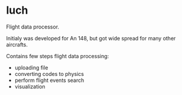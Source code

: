 # luch
Flight data processor.

Initialy was developed for An 148, but got wide spread for many other aircrafts.

Contains few steps flight data processing:
- uploading file
- converting codes to physics
- perform flight events search
- visualization
